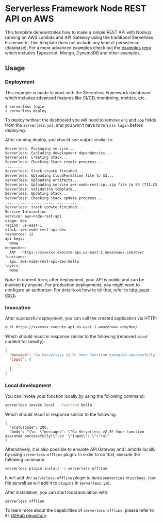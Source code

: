 <!--
title: 'AWS Simple HTTP Endpoint example in NodeJS'
description: 'This template demonstrates how to make a simple REST API with Node.js running on AWS Lambda and API Gateway using the traditional Serverless Framework.'
layout: Doc
framework: v2
platform: AWS
language: nodeJS
priority: 1
authorLink: 'https://github.com/serverless'
authorName: 'Serverless, inc.'
authorAvatar: 'https://avatars1.githubusercontent.com/u/13742415?s=200&v=4'
-->

# Serverless Framework Node REST API on AWS

This template demonstrates how to make a simple REST API with Node.js running on AWS Lambda and API Gateway using the traditional Serverless Framework.
This template does not include any kind of persistence (database). For a more advanced examples check out the [examples repo](https://github.com/serverless/examples/) which includes Typescript, Mongo, DynamoDB and other examples.

## Usage

### Deployment

This example is made to work with the Serverless Framework dashboard which includes advanced features like CI/CD, monitoring, metrics, etc.

```
$ serverless login
$ serverless deploy
```

To deploy without the dashboard you will need to remove `org` and `app` fields from the `serverless.yml`, and you won’t have to run `sls login` before deploying.

After running deploy, you should see output similar to:

```bash
Serverless: Packaging service...
Serverless: Excluding development dependencies...
Serverless: Creating Stack...
Serverless: Checking Stack create progress...
........
Serverless: Stack create finished...
Serverless: Uploading CloudFormation file to S3...
Serverless: Uploading artifacts...
Serverless: Uploading service aws-node-rest-api.zip file to S3 (711.23 KB)...
Serverless: Validating template...
Serverless: Updating Stack...
Serverless: Checking Stack update progress...
.................................
Serverless: Stack update finished...
Service Information
service: aws-node-rest-api
stage: dev
region: us-east-1
stack: aws-node-rest-api-dev
resources: 12
api keys:
  None
endpoints:
  ANY - https://xxxxxxx.execute-api.us-east-1.amazonaws.com/dev/
functions:
  api: aws-node-rest-api-dev-hello
layers:
  None
```

_Note_: In current form, after deployment, your API is public and can be invoked by anyone. For production deployments, you might want to configure an authorizer. For details on how to do that, refer to [http event docs](https://www.serverless.com/framework/docs/providers/aws/events/apigateway/).

### Invocation

After successful deployment, you can call the created application via HTTP:

```bash
curl https://xxxxxxx.execute-api.us-east-1.amazonaws.com/dev/
```

Which should result in response similar to the following (removed `input` content for brevity):

```json
{
  "message": "Go Serverless v2.0! Your function executed successfully!",
  "input": {
    ...
  }
}
```

### Local development

You can invoke your function locally by using the following command:

```bash
serverless invoke local --function hello
```

Which should result in response similar to the following:

```
{
  "statusCode": 200,
  "body": "{\n  \"message\": \"Go Serverless v2.0! Your function executed successfully!\",\n  \"input\": \"\"\n}"
}
```


Alternatively, it is also possible to emulate API Gateway and Lambda locally by using `serverless-offline` plugin. In order to do that, execute the following command:

```bash
serverless plugin install -n serverless-offline
```

It will add the `serverless-offline` plugin to `devDependencies` in `package.json` file as well as will add it to `plugins` in `serverless.yml`.

After installation, you can start local emulation with:

```
serverless offline
```

To learn more about the capabilities of `serverless-offline`, please refer to its [GitHub repository](https://github.com/dherault/serverless-offline).
